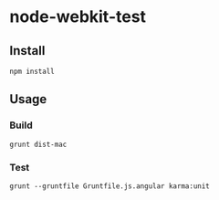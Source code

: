 # node-webkit-test

## Install

```
npm install
```

## Usage

### Build

```
grunt dist-mac
```

### Test

```
grunt --gruntfile Gruntfile.js.angular karma:unit
```

